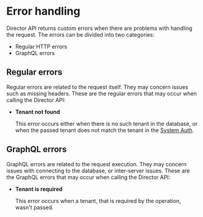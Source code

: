 # Error handling

Director API returns custom errors when there are problems with handling the request. The errors can be divided into
two categories: 
- Regular HTTP errors 
- GraphQL errors

## Regular errors

Regular errors are related to the request itself. They may concern issues such as missing headers. These are the regular errors that may occur when calling the Director API:

- **Tenant not found**

  This error occurs either when there is no such tenant in the database, or when the passed tenant does not match the tenant in the [System Auth](https://github.com/kyma-incubator/compass/blob/732486482e1d71384be4d705b1ed260365f74c1c/docs/compass/03-01-security.md#system_auths-table). 


## GraphQL errors

GraphQL errors are related to the request execution. They may concern issues with connecting to the database, or inter-server issues. These are the GraphQL errors that may occur when calling the Director API:

- **Tenant is required**

  This error occurs when a tenant, that is required by the operation, wasn't passed.
